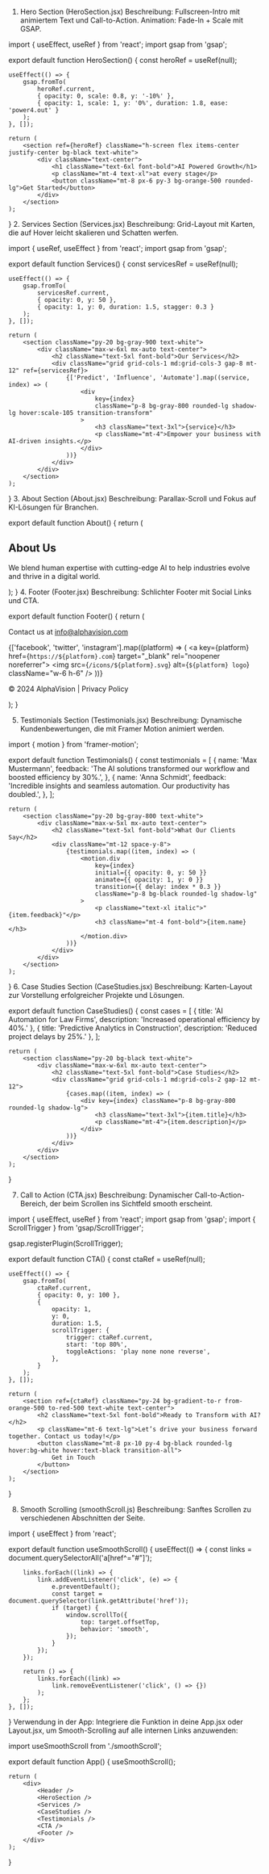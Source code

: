 1. Hero Section (HeroSection.jsx)
Beschreibung:
Fullscreen-Intro mit animiertem Text und Call-to-Action.
Animation: Fade-In + Scale mit GSAP.

import { useEffect, useRef } from 'react';
import gsap from 'gsap';

export default function HeroSection() {
    const heroRef = useRef(null);

    useEffect(() => {
        gsap.fromTo(
            heroRef.current,
            { opacity: 0, scale: 0.8, y: '-10%' },
            { opacity: 1, scale: 1, y: '0%', duration: 1.8, ease: 'power4.out' }
        );
    }, []);

    return (
        <section ref={heroRef} className="h-screen flex items-center justify-center bg-black text-white">
            <div className="text-center">
                <h1 className="text-6xl font-bold">AI Powered Growth</h1>
                <p className="mt-4 text-xl">at every stage</p>
                <button className="mt-8 px-6 py-3 bg-orange-500 rounded-lg">Get Started</button>
            </div>
        </section>
    );
}
2. Services Section (Services.jsx)
Beschreibung:
Grid-Layout mit Karten, die auf Hover leicht skalieren und Schatten werfen.

import { useRef, useEffect } from 'react';
import gsap from 'gsap';

export default function Services() {
    const servicesRef = useRef(null);

    useEffect(() => {
        gsap.fromTo(
            servicesRef.current,
            { opacity: 0, y: 50 },
            { opacity: 1, y: 0, duration: 1.5, stagger: 0.3 }
        );
    }, []);

    return (
        <section className="py-20 bg-gray-900 text-white">
            <div className="max-w-6xl mx-auto text-center">
                <h2 className="text-5xl font-bold">Our Services</h2>
                <div className="grid grid-cols-1 md:grid-cols-3 gap-8 mt-12" ref={servicesRef}>
                    {['Predict', 'Influence', 'Automate'].map((service, index) => (
                        <div
                            key={index}
                            className="p-8 bg-gray-800 rounded-lg shadow-lg hover:scale-105 transition-transform"
                        >
                            <h3 className="text-3xl">{service}</h3>
                            <p className="mt-4">Empower your business with AI-driven insights.</p>
                        </div>
                    ))}
                </div>
            </div>
        </section>
    );
}
3. About Section (About.jsx)
Beschreibung:
Parallax-Scroll und Fokus auf KI-Lösungen für Branchen.

export default function About() {
    return (
        <section className="py-20 bg-black text-white relative">
            <div className="max-w-5xl mx-auto text-center">
                <h2 className="text-5xl font-bold">About Us</h2>
                <p className="mt-6 leading-relaxed">
                    We blend human expertise with cutting-edge AI to help industries evolve and thrive in a digital world.
                </p>
            </div>
        </section>
    );
}
4. Footer (Footer.jsx)
Beschreibung:
Schlichter Footer mit Social Links und CTA.

export default function Footer() {
    return (
        <footer className="bg-gray-900 text-white py-10">
            <div className="max-w-6xl mx-auto flex flex-col items-center">
                <p>Contact us at <a href="mailto:info@alphavision.com" className="underline">info@alphavision.com</a></p>
                <div className="flex gap-6 mt-6">
                    {['facebook', 'twitter', 'instagram'].map((platform) => (
                        <a key={platform} href={`https://${platform}.com`} target="_blank" rel="noopener noreferrer">
                            <img src={`/icons/${platform}.svg`} alt={`${platform} logo`} className="w-6 h-6" />
                        </a>
                    ))}
                </div>
                <p className="mt-8">&copy; 2024 AlphaVision | Privacy Policy</p>
            </div>
        </footer>
    );
}



5. Testimonials Section (Testimonials.jsx)
Beschreibung:
Dynamische Kundenbewertungen, die mit Framer Motion animiert werden.

import { motion } from 'framer-motion';

export default function Testimonials() {
    const testimonials = [
        {
            name: 'Max Mustermann',
            feedback: 'The AI solutions transformed our workflow and boosted efficiency by 30%.',
        },
        {
            name: 'Anna Schmidt',
            feedback: 'Incredible insights and seamless automation. Our productivity has doubled.',
        },
    ];

    return (
        <section className="py-20 bg-gray-800 text-white">
            <div className="max-w-5xl mx-auto text-center">
                <h2 className="text-5xl font-bold">What Our Clients Say</h2>
                <div className="mt-12 space-y-8">
                    {testimonials.map((item, index) => (
                        <motion.div
                            key={index}
                            initial={{ opacity: 0, y: 50 }}
                            animate={{ opacity: 1, y: 0 }}
                            transition={{ delay: index * 0.3 }}
                            className="p-8 bg-black rounded-lg shadow-lg"
                        >
                            <p className="text-xl italic">"{item.feedback}"</p>
                            <h3 className="mt-4 font-bold">{item.name}</h3>
                        </motion.div>
                    ))}
                </div>
            </div>
        </section>
    );
}
6. Case Studies Section (CaseStudies.jsx)
Beschreibung:
Karten-Layout zur Vorstellung erfolgreicher Projekte und Lösungen.

export default function CaseStudies() {
    const cases = [
        { title: 'AI Automation for Law Firms', description: 'Increased operational efficiency by 40%.' },
        { title: 'Predictive Analytics in Construction', description: 'Reduced project delays by 25%.' },
    ];

    return (
        <section className="py-20 bg-black text-white">
            <div className="max-w-6xl mx-auto text-center">
                <h2 className="text-5xl font-bold">Case Studies</h2>
                <div className="grid grid-cols-1 md:grid-cols-2 gap-12 mt-12">
                    {cases.map((item, index) => (
                        <div key={index} className="p-8 bg-gray-800 rounded-lg shadow-lg">
                            <h3 className="text-3xl">{item.title}</h3>
                            <p className="mt-4">{item.description}</p>
                        </div>
                    ))}
                </div>
            </div>
        </section>
    );
}



7. Call to Action (CTA.jsx)
Beschreibung:
Dynamischer Call-to-Action-Bereich, der beim Scrollen ins Sichtfeld smooth erscheint.

import { useEffect, useRef } from 'react';
import gsap from 'gsap';
import { ScrollTrigger } from 'gsap/ScrollTrigger';

gsap.registerPlugin(ScrollTrigger);

export default function CTA() {
    const ctaRef = useRef(null);

    useEffect(() => {
        gsap.fromTo(
            ctaRef.current,
            { opacity: 0, y: 100 },
            {
                opacity: 1,
                y: 0,
                duration: 1.5,
                scrollTrigger: {
                    trigger: ctaRef.current,
                    start: 'top 80%',
                    toggleActions: 'play none none reverse',
                },
            }
        );
    }, []);

    return (
        <section ref={ctaRef} className="py-24 bg-gradient-to-r from-orange-500 to-red-500 text-white text-center">
            <h2 className="text-5xl font-bold">Ready to Transform with AI?</h2>
            <p className="mt-6 text-lg">Let’s drive your business forward together. Contact us today!</p>
            <button className="mt-8 px-10 py-4 bg-black rounded-lg hover:bg-white hover:text-black transition-all">
                Get in Touch
            </button>
        </section>
    );
}

8. Smooth Scrolling (smoothScroll.js)
Beschreibung:
Sanftes Scrollen zu verschiedenen Abschnitten der Seite.

import { useEffect } from 'react';

export default function useSmoothScroll() {
    useEffect(() => {
        const links = document.querySelectorAll('a[href^="#"]');

        links.forEach((link) => {
            link.addEventListener('click', (e) => {
                e.preventDefault();
                const target = document.querySelector(link.getAttribute('href'));
                if (target) {
                    window.scrollTo({
                        top: target.offsetTop,
                        behavior: 'smooth',
                    });
                }
            });
        });

        return () => {
            links.forEach((link) =>
                link.removeEventListener('click', () => {})
            );
        };
    }, []);
}
Verwendung in der App:
Integriere die Funktion in deine App.jsx oder Layout.jsx, um Smooth-Scrolling auf alle internen Links anzuwenden:

import useSmoothScroll from './smoothScroll';

export default function App() {
    useSmoothScroll();

    return (
        <div>
            <Header />
            <HeroSection />
            <Services />
            <CaseStudies />
            <Testimonials />
            <CTA />
            <Footer />
        </div>
    );
}


